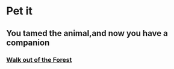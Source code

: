 # Pet it
## You tamed the animal,and now you have a companion
### [Walk out of the Forest](ExitToVillage.md)